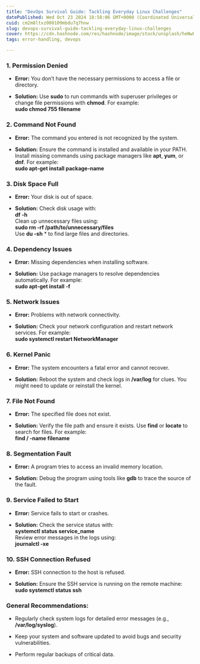 ```yaml
---
title: "DevOps Survival Guide: Tackling Everyday Linux Challenges"
datePublished: Wed Oct 23 2024 18:58:06 GMT+0000 (Coordinated Universal Time)
cuid: cm2m8ltxz000109mbdu7q7hnw
slug: devops-survival-guide-tackling-everyday-linux-challenges
cover: https://cdn.hashnode.com/res/hashnode/image/stock/unsplash/heNwUmEtZzo/upload/1b613bbac7e1f9c49ffc37bf36a9726e.jpeg
tags: error-handling, devops

---
```


### 1\. **Permission Denied**

* **Error:** You don’t have the necessary permissions to access a file or directory.
    
* **Solution:** Use **sudo** to run commands with superuser privileges or change file permissions with **chmod**. For example:  
    **sudo chmod 755 filename**
    

### 2\. **Command Not Found**

* **Error:** The command you entered is not recognized by the system.
    
* **Solution:** Ensure the command is installed and available in your PATH. Install missing commands using package managers like **apt**, **yum**, or **dnf**. For example:  
    **sudo apt-get install package-name**
    

### 3\. **Disk Space Full**

* **Error:** Your disk is out of space.
    
* **Solution:** Check disk usage with:  
    **df -h**  
    Clean up unnecessary files using:  
    **sudo rm -rf /path/to/unnecessary/files**  
    Use **du -sh** \* to find large files and directories.
    

### 4\. **Dependency Issues**

* **Error:** Missing dependencies when installing software.
    
* **Solution:** Use package managers to resolve dependencies automatically. For example:  
    **sudo apt-get install -f**
    

### 5\. **Network Issues**

* **Error:** Problems with network connectivity.
    
* **Solution:** Check your network configuration and restart network services. For example:  
    **sudo systemctl restart NetworkManager**
    

### 6\. **Kernel Panic**

* **Error:** The system encounters a fatal error and cannot recover.
    
* **Solution:** Reboot the system and check logs in **/var/log** for clues. You might need to update or reinstall the kernel.
    

### 7\. **File Not Found**

* **Error:** The specified file does not exist.
    
* **Solution:** Verify the file path and ensure it exists. Use **find** or **locate** to search for files. For example:  
    **find / -name filename**
    

### 8\. **Segmentation Fault**

* **Error:** A program tries to access an invalid memory location.
    
* **Solution:** Debug the program using tools like **gdb** to trace the source of the fault.
    

### 9\. **Service Failed to Start**

* **Error:** Service fails to start or crashes.
    
* **Solution:** Check the service status with:  
    **systemctl status service\_name**  
    Review error messages in the logs using:  
    **journalctl -xe**
    

### 10\. **SSH Connection Refused**

* **Error:** SSH connection to the host is refused.
    
* **Solution:** Ensure the SSH service is running on the remote machine:  
    **sudo systemctl status ssh**
    

### General Recommendations:

* Regularly check system logs for detailed error messages (e.g., **/var/log/syslog**).
    
* Keep your system and software updated to avoid bugs and security vulnerabilities.
    
* Perform regular backups of critical data.
